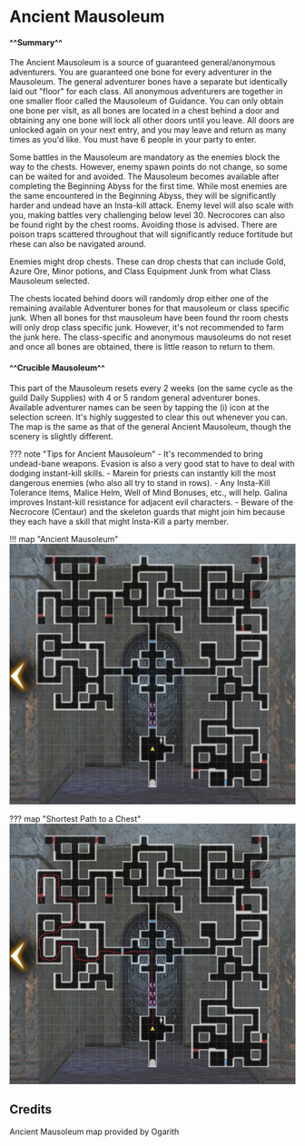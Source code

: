 # Ancient Mausoleum

#### ^^Summary^^

The Ancient Mausoleum is a source of guaranteed general/anonymous adventurers. You are guaranteed one bone for every adventurer in the Mausoleum. The general adventurer bones have a separate but identically laid out "floor" for each class.  All anonymous adventurers are together in one smaller floor called the Mausoleum of Guidance. You can only obtain one bone per visit, as all bones are located in a chest behind a door and obtaining any one bone will lock all other doors until you leave. All doors are unlocked again on your next entry, and you may leave and return as many times as you'd like. You must have 6 people in your party to enter.

Some battles in the Mausoleum are mandatory as the enemies block the way to the chests. However, enemy spawn points do not change, so some can be waited for and avoided.  The Mausoleum becomes available after completing the Beginning Abyss for the first time.  While most enemies are the same encountered in the Beginning Abyss, they will be significantly harder and undead have an Insta-kill attack. Enemy level will also scale with you, making battles very challenging below level 30.  Necrocores can also be found right by the chest rooms. Avoiding those is advised. There are poison traps scattered throughout that will significantly reduce fortitude but rhese can also be navigated around.

Enemies might drop chests. These can drop chests that can include Gold, Azure Ore, Minor potions, and Class Equipment Junk from what Class Mausoleum selected. 

The chests located behind doors will randomly drop either one of the remaining available Adventurer bones for that mausoleum or class specific junk. When all bones for thst mausoleum have been found thr room chests will only drop class specific junk. However, it's not recommended to farm the junk here.  The class-specific and anonymous mausoleums do not reset and once all bones are obtained, there is little reason to return to them.  

#### ^^Crucible Mausoleum^^

This part of the Mausoleum resets every 2 weeks (on the same cycle as the guild Daily Supplies) with 4 or 5 random general adventurer bones.  Available adventurer names can be seen by tapping the (i) icon at the selection screen. It's highly suggested to clear this out whenever you can. The map is the same as that of the general Ancient Mausoleum, though the scenery is slightly different.

??? note "Tips for Ancient Mausoleum"
    - It's recommended to bring undead-bane weapons. Evasion is also a very good stat to have to deal with dodging instant-kill skills.
    - Marein for priests can instantly kill the most dangerous enemies (who also all try to stand in rows).
    - Any Insta-Kill Tolerance items, Malice Helm, Well of Mind Bonuses, etc., will help. Galina improves Instant-kill resistance for adjacent evil characters.
    - Beware of the Necrocore (Centaur) and the skeleton guards that might join him because they each have a skill that might Insta-Kill a party member.
    
!!! map "Ancient Mausoleum"
    ![](img/ancient-mausoleum.jpg)

??? map "Shortest Path to a Chest"
    ![](img/shortest-path.jpg)

## Credits

Ancient Mausoleum map provided by Ogarith
